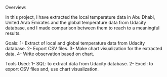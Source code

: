 Overview: 

In this project, I have extracted the local temperature data in Abu Dhabi, United Arab Emirates and the global temperature data from Udacity database, and I made comparison between them to reach to a meaningful results. 
 
 
Goals: 
1- Extract of local and global temperature data from Udacity database.
2- Export CSV files.
3- Make chart visualization for the extracted data. 
4- Write observation based on chart. 
 
 
Tools Used:
1- SQL: to extract data from Udacity database.
2- Excel: to export CSV files and, use chart visualization. 
